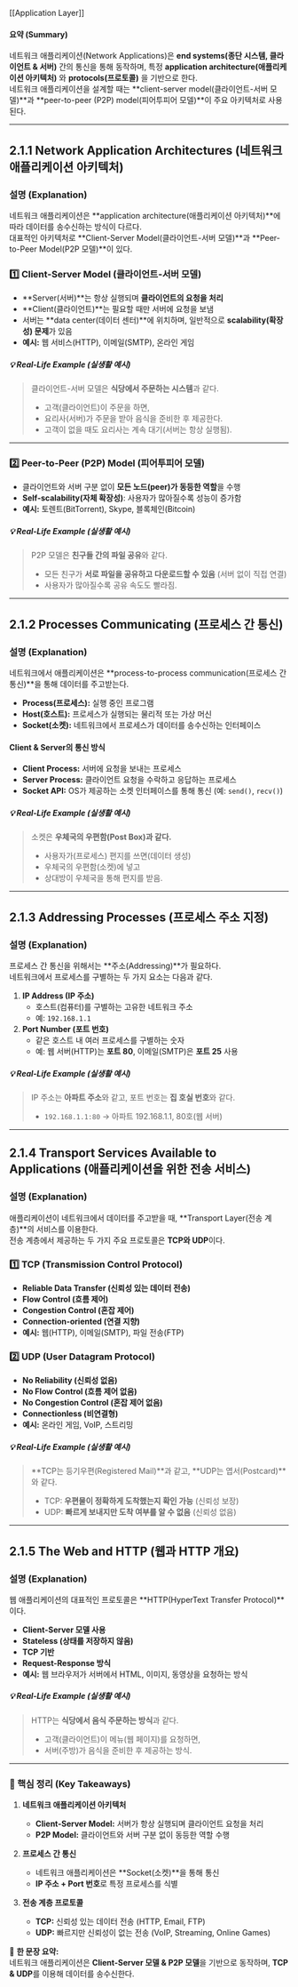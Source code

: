 [[Application Layer]]

#### **요약 (Summary)**

네트워크 애플리케이션(Network Applications)은 **end systems(종단 시스템, 클라이언트 & 서버)** 간의 통신을 통해 동작하며, 특정 **application architecture(애플리케이션 아키텍처)** 와 **protocols(프로토콜)** 을 기반으로 한다.  
네트워크 애플리케이션을 설계할 때는 **client-server model(클라이언트-서버 모델)**과 **peer-to-peer (P2P) model(피어투피어 모델)**이 주요 아키텍처로 사용된다.

---

## **2.1.1 Network Application Architectures (네트워크 애플리케이션 아키텍처)**

### **설명 (Explanation)**

네트워크 애플리케이션은 **application architecture(애플리케이션 아키텍처)**에 따라 데이터를 송수신하는 방식이 다르다.  
대표적인 아키텍처로 **Client-Server Model(클라이언트-서버 모델)**과 **Peer-to-Peer Model(P2P 모델)**이 있다.

### **1️⃣ Client-Server Model (클라이언트-서버 모델)**

- **Server(서버)**는 항상 실행되며 **클라이언트의 요청을 처리**
- **Client(클라이언트)**는 필요할 때만 서버에 요청을 보냄
- 서버는 **data center(데이터 센터)**에 위치하며, 일반적으로 **scalability(확장성) 문제**가 있음
- **예시:** 웹 서비스(HTTP), 이메일(SMTP), 온라인 게임

##### **💡 Real-Life Example (실생활 예시)**

> 클라이언트-서버 모델은 **식당에서 주문하는 시스템**과 같다.
> 
> - 고객(클라이언트)이 주문을 하면,
> - 요리사(서버)가 주문을 받아 음식을 준비한 후 제공한다.
> - 고객이 없을 때도 요리사는 계속 대기(서버는 항상 실행됨).

---

### **2️⃣ Peer-to-Peer (P2P) Model (피어투피어 모델)**

- 클라이언트와 서버 구분 없이 **모든 노드(peer)가 동등한 역할**을 수행
- **Self-scalability(자체 확장성)**: 사용자가 많아질수록 성능이 증가함
- **예시:** 토렌트(BitTorrent), Skype, 블록체인(Bitcoin)

##### **💡 Real-Life Example (실생활 예시)**

> P2P 모델은 **친구들 간의 파일 공유**와 같다.
> 
> - 모든 친구가 **서로 파일을 공유하고 다운로드할 수 있음** (서버 없이 직접 연결)
> - 사용자가 많아질수록 공유 속도도 빨라짐.

---

## **2.1.2 Processes Communicating (프로세스 간 통신)**

### **설명 (Explanation)**

네트워크에서 애플리케이션은 **process-to-process communication(프로세스 간 통신)**을 통해 데이터를 주고받는다.

- **Process(프로세스):** 실행 중인 프로그램
- **Host(호스트):** 프로세스가 실행되는 물리적 또는 가상 머신
- **Socket(소켓):** 네트워크에서 프로세스가 데이터를 송수신하는 인터페이스

#### **Client & Server의 통신 방식**

- **Client Process:** 서버에 요청을 보내는 프로세스
- **Server Process:** 클라이언트 요청을 수락하고 응답하는 프로세스
- **Socket API:** OS가 제공하는 소켓 인터페이스를 통해 통신 (예: `send()`, `recv()`)

##### **💡 Real-Life Example (실생활 예시)**

> 소켓은 **우체국의 우편함(Post Box)과 같다.**
> 
> - 사용자가(프로세스) 편지를 쓰면(데이터 생성)
> - 우체국의 우편함(소켓)에 넣고
> - 상대방이 우체국을 통해 편지를 받음.

---

## **2.1.3 Addressing Processes (프로세스 주소 지정)**

### **설명 (Explanation)**

프로세스 간 통신을 위해서는 **주소(Addressing)**가 필요하다.  
네트워크에서 프로세스를 구별하는 두 가지 요소는 다음과 같다.

1. **IP Address (IP 주소)**
    - 호스트(컴퓨터)를 구별하는 고유한 네트워크 주소
    - 예: `192.168.1.1`
2. **Port Number (포트 번호)**
    - 같은 호스트 내 여러 프로세스를 구별하는 숫자
    - 예: 웹 서버(HTTP)는 **포트 80**, 이메일(SMTP)은 **포트 25** 사용

##### **💡 Real-Life Example (실생활 예시)**

> IP 주소는 **아파트 주소**와 같고, 포트 번호는 **집 호실 번호**와 같다.
> 
> - `192.168.1.1:80` → 아파트 192.168.1.1, 80호(웹 서버)

---

## **2.1.4 Transport Services Available to Applications (애플리케이션을 위한 전송 서비스)**

### **설명 (Explanation)**

애플리케이션이 네트워크에서 데이터를 주고받을 때, **Transport Layer(전송 계층)**의 서비스를 이용한다.  
전송 계층에서 제공하는 두 가지 주요 프로토콜은 **TCP와 UDP**이다.

### **1️⃣ TCP (Transmission Control Protocol)**

- **Reliable Data Transfer (신뢰성 있는 데이터 전송)**
- **Flow Control (흐름 제어)**
- **Congestion Control (혼잡 제어)**
- **Connection-oriented (연결 지향)**
- **예시:** 웹(HTTP), 이메일(SMTP), 파일 전송(FTP)

### **2️⃣ UDP (User Datagram Protocol)**

- **No Reliability (신뢰성 없음)**
- **No Flow Control (흐름 제어 없음)**
- **No Congestion Control (혼잡 제어 없음)**
- **Connectionless (비연결형)**
- **예시:** 온라인 게임, VoIP, 스트리밍

##### **💡 Real-Life Example (실생활 예시)**

> **TCP는 등기우편(Registered Mail)**과 같고, **UDP는 엽서(Postcard)**와 같다.
> 
> - TCP: **우편물이 정확하게 도착했는지 확인 가능** (신뢰성 보장)
> - UDP: **빠르게 보내지만 도착 여부를 알 수 없음** (신뢰성 없음)

---

## **2.1.5 The Web and HTTP (웹과 HTTP 개요)**

### **설명 (Explanation)**

웹 애플리케이션의 대표적인 프로토콜은 **HTTP(HyperText Transfer Protocol)**이다.

- **Client-Server 모델 사용**
- **Stateless (상태를 저장하지 않음)**
- **TCP 기반**
- **Request-Response 방식**
- **예시:** 웹 브라우저가 서버에서 HTML, 이미지, 동영상을 요청하는 방식

##### **💡 Real-Life Example (실생활 예시)**

> HTTP는 **식당에서 음식 주문하는 방식**과 같다.
> 
> - 고객(클라이언트)이 메뉴(웹 페이지)를 요청하면,
> - 서버(주방)가 음식을 준비한 후 제공하는 방식.

---

### **📌 핵심 정리 (Key Takeaways)**

1. **네트워크 애플리케이션 아키텍처**
    
    - **Client-Server Model:** 서버가 항상 실행되며 클라이언트 요청을 처리
    - **P2P Model:** 클라이언트와 서버 구분 없이 동등한 역할 수행
2. **프로세스 간 통신**
    
    - 네트워크 애플리케이션은 **Socket(소켓)**을 통해 통신
    - **IP 주소 + Port 번호**로 특정 프로세스를 식별
3. **전송 계층 프로토콜**
    
    - **TCP:** 신뢰성 있는 데이터 전송 (HTTP, Email, FTP)
    - **UDP:** 빠르지만 신뢰성이 없는 전송 (VoIP, Streaming, Online Games)

🚀 **한 문장 요약:**  
네트워크 애플리케이션은 **Client-Server 모델 & P2P 모델**을 기반으로 동작하며, **TCP & UDP**를 이용해 데이터를 송수신한다.

